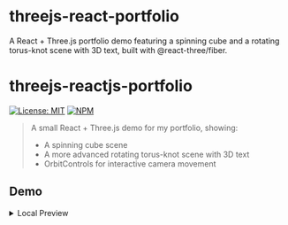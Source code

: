 # threejs-react-portfolio
A React + Three.js portfolio demo featuring a spinning cube and a rotating torus-knot scene with 3D text, built with @react-three/fiber.

# threejs-reactjs-portfolio

[![License: MIT](https://img.shields.io/badge/License-MIT-yellow.svg)](LICENSE)
[![NPM](https://img.shields.io/npm/v/threejs-reactjs-portfolio)]()

> A small React + Three.js demo for my portfolio, showing:
> - A spinning cube scene  
> - A more advanced rotating torus-knot scene with 3D text  
> - OrbitControls for interactive camera movement

## Demo

<details>
  <summary>Local Preview</summary>

  ```bash
  pnpm install
  pnpm run dev      # or `pnpm start` if using CRA

[uusammmaa](https://github.com/uusammmaa)
